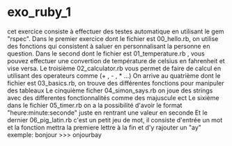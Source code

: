 # exo_ruby_1
cet exercice consiste à effectuer des testes automatique en utilisant le gem "rspec".
Dans le premier exercice dont le fichier est 00_hello.rb, on utilise des fonctions qui consistent à saluer en personnalisant la personne en question.
Dans le second dont le fichier est 01_temperature.rb , vous pouvez effectuer une convertion de température de celsius en fahrenheit et vise versa.
Le troisième 02_calculator.rb vous permet de faire de calcul en utilisant des operateurs comme (+ , - , * ...)
On arrive au quatrième dont le fichier est 03_basics.rb, on trouve des différentes fonctions pour manipuler des tableaux
Le cinquième ficher 04_simon_says.rb on joue des strings avec des differentes fonctionnalités comme des majuscule ect
Le sixième dans le fichier 05_timer.rb on a la possibilité d'avoir le format "heure:minute:seconde" juste en rentrant une valeur en seconde
Et le dernier 06_pig_latin.rb c'est un petit jeu de mot, il consiste d'entrée un mot et la fonction mettra la premiere lettre à la fin et d'y rajouter un "ay" exemple: bonjour >>> onjourbay



